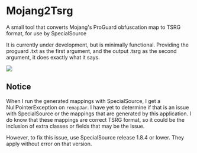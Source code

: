 # Mojang2Tsrg
A small tool that converts Mojang's ProGuard obfuscation map to TSRG format, for use by SpecialSource

It is currently under development, but is minimally functional. Providing the proguard .txt as the first argument,
and the output .tsrg as the second argument, it does exactly what it says.

[![](https://jitpack.io/v/AzarathMC/Mojang2Tsrg.svg)](https://jitpack.io/#AzarathMC/Mojang2Tsrg)

## Notice
When I run the generated mappings with SpecialSource, I get a NullPointerException on `remapJar`.  I have yet
to determine if that is an issue with SpecialSource or the mappings that are generated by this application.  I
do know that these mappings are correct TSRG format, so it could be the inclusion of extra classes or fields
that may be the issue.

However, to fix this issue, use SpecialSource release 1.8.4 or lower.  They apply without error on that version.
